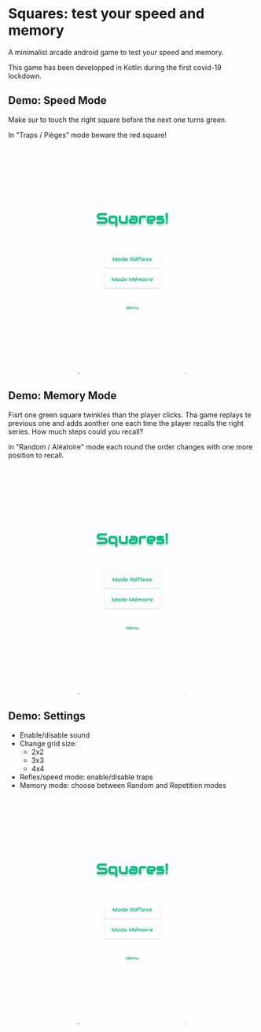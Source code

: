 # Squares: test your speed and memory

A minimalist arcade android game to test your speed and memory.

This game has been developped in Kotlin during the first covid-19 lockdown.

## Demo: Speed Mode

Make sur to touch the right square before the next one turns green.

In "Traps / Pièges" mode beware the red square!

<p align="center">
   <img src="resources/squares-app-demo-reflex.gif" width="220" alt="App Demo"/>
</p>

## Demo: Memory Mode

Fisrt one green square twinkles than the player clicks. Tha game replays te previous one and adds aonther one each time the player recalls the right series. How much steps could you recall?

in "Random / Aléatoire" mode each round the order changes with one more position to recall.

<p align="center">
   <img src="resources/squares-app-demo-memory.gif" width="220" alt="App Demo"/>
</p>

## Demo: Settings

- Enable/disable sound
- Change grid size:
  - 2x2
  - 3x3
  - 4x4
- Reflex/speed mode: enable/disable traps
- Memory mode: choose between Random and Repetition modes

<p align="center">
   <img src="resources/squares-app-demo-settings.gif" width="220" alt="App Demo"/>
</p>
